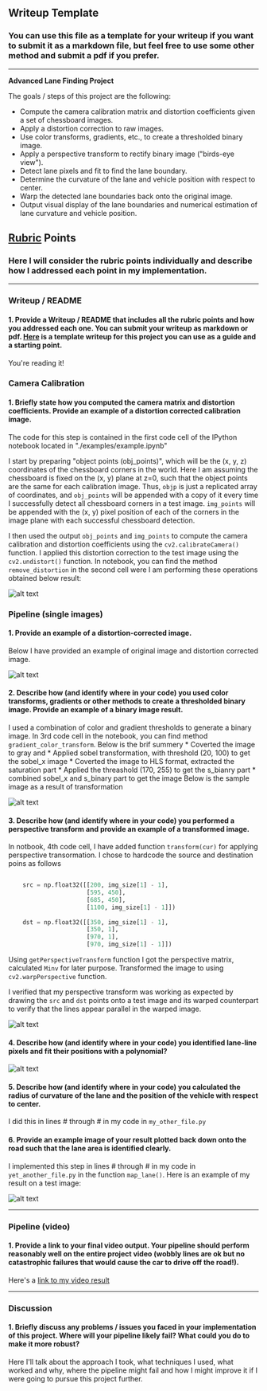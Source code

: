 ## Writeup Template

### You can use this file as a template for your writeup if you want to submit it as a markdown file, but feel free to use some other method and submit a pdf if you prefer.

---

**Advanced Lane Finding Project**

The goals / steps of this project are the following:

* Compute the camera calibration matrix and distortion coefficients given a set of chessboard images.
* Apply a distortion correction to raw images.
* Use color transforms, gradients, etc., to create a thresholded binary image.
* Apply a perspective transform to rectify binary image ("birds-eye view").
* Detect lane pixels and fit to find the lane boundary.
* Determine the curvature of the lane and vehicle position with respect to center.
* Warp the detected lane boundaries back onto the original image.
* Output visual display of the lane boundaries and numerical estimation of lane curvature and vehicle position.

[//]: # (Image References)

[image1]: ./output_images/un_distorted_real.png "Undistorted"
[image2]: ./output_images/un_distorted_real_test.png "Road Transformed"
[image3]: ./output_images/binary_combo_real.png "Binary Example"
[image4]: ./output_images/warped_straight_lines_real2.png "Warp Example"
[image5]: ./examples/color_fit_lines.jpg "Fit Visual"
[image6]: ./examples/example_output.jpg "Output"
[video1]: ./project_video.mp4 "Video"

## [Rubric](https://review.udacity.com/#!/rubrics/571/view) Points

### Here I will consider the rubric points individually and describe how I addressed each point in my implementation.  

---

### Writeup / README

#### 1. Provide a Writeup / README that includes all the rubric points and how you addressed each one.  You can submit your writeup as markdown or pdf.  [Here](https://github.com/udacity/CarND-Advanced-Lane-Lines/blob/master/writeup_template.md) is a template writeup for this project you can use as a guide and a starting point.  

You're reading it!

### Camera Calibration

#### 1. Briefly state how you computed the camera matrix and distortion coefficients. Provide an example of a distortion corrected calibration image.

The code for this step is contained in the first code cell of the IPython notebook located in "./examples/example.ipynb" 

I start by preparing "object points (obj_points)", which will be the (x, y, z) coordinates of the chessboard corners in the world. Here I am assuming the chessboard is fixed on the (x, y) plane at z=0, such that the object points are the same for each calibration image.  Thus, `objp` is just a replicated array of coordinates, and `obj_points` will be appended with a copy of it every time I successfully detect all chessboard corners in a test image.  `img_points` will be appended with the (x, y) pixel position of each of the corners in the image plane with each successful chessboard detection.  

I then used the output `obj_points` and `img_points` to compute the camera calibration and distortion coefficients using the `cv2.calibrateCamera()` function. I applied this distortion correction to the test image using the `cv2.undistort()` function. In notebook, you can find the method  `remove_distortion` in the  second cell were I am performing these operations obtained below result: 

![alt text][image1]

### Pipeline (single images)

#### 1. Provide an example of a distortion-corrected image.
Below I have provided an example of original image and distortion corrected image.

![alt text][image2]

#### 2. Describe how (and identify where in your code) you used color transforms, gradients or other methods to create a thresholded binary image.  Provide an example of a binary image result.

I used a combination of color and gradient thresholds to generate a binary image. In 3rd code cell in the notebook, you can find method  `gradient_color_transform`.  Below is the brif summery
    * Coverted the image to gray and 
    * Applied sobel transformation, with threshold (20, 100) to get the sobel_x image
    * Coverted the image to HLS format, extracted the saturation part
    * Applied the threashold (170, 255) to get the s_bianry part
    * combined sobel_x and s_binary part to get the image
 Below is the sample image as a result of transformation
 
![alt text][image3]

#### 3. Describe how (and identify where in your code) you performed a perspective transform and provide an example of a transformed image.

In notbook, 4th code cell, I have added function `transform(cur)` for applying perspective transormation. I chose to hardcode the source and destination poins as follows
```python

    src = np.float32([[200, img_size[1] - 1], 
                      [595, 450], 
                      [685, 450], 
                      [1100, img_size[1] - 1]])
    
    dst = np.float32([[350, img_size[1] - 1],
                      [350, 1],
                      [970, 1],
                      [970, img_size[1] - 1]])
```
Using `getPerspectiveTransform` function I got the perspective matrix, calculated `Minv` for later purpose. Transformed the image to using `cv2.warpPerspective` function.

I verified that my perspective transform was working as expected by drawing the `src` and `dst` points onto a test image and its warped counterpart to verify that the lines appear parallel in the warped image.

![alt text][image4]

#### 4. Describe how (and identify where in your code) you identified lane-line pixels and fit their positions with a polynomial?



![alt text][image5]

#### 5. Describe how (and identify where in your code) you calculated the radius of curvature of the lane and the position of the vehicle with respect to center.

I did this in lines # through # in my code in `my_other_file.py`

#### 6. Provide an example image of your result plotted back down onto the road such that the lane area is identified clearly.

I implemented this step in lines # through # in my code in `yet_another_file.py` in the function `map_lane()`.  Here is an example of my result on a test image:

![alt text][image6]

---

### Pipeline (video)

#### 1. Provide a link to your final video output.  Your pipeline should perform reasonably well on the entire project video (wobbly lines are ok but no catastrophic failures that would cause the car to drive off the road!).

Here's a [link to my video result](./project_video.mp4)

---

### Discussion

#### 1. Briefly discuss any problems / issues you faced in your implementation of this project.  Where will your pipeline likely fail?  What could you do to make it more robust?

Here I'll talk about the approach I took, what techniques I used, what worked and why, where the pipeline might fail and how I might improve it if I were going to pursue this project further.  
